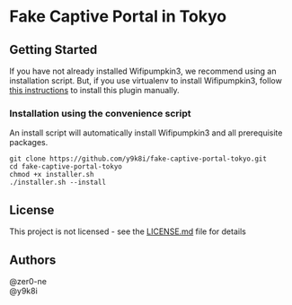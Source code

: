 # Fake Captive Portal in Tokyo

## Getting Started
If you have not already installed Wifipumpkin3, we recommend using an installation script.
But, if you use virtualenv to install Wifipumpkin3, follow [this instructions](https://wifipumpkin3.github.io/docs/getting-started) to install this plugin manually.

### Installation using the convenience script
An install script will automatically install Wifipumpkin3 and all prerequisite packages.
```
git clone https://github.com/y9k8i/fake-captive-portal-tokyo.git
cd fake-captive-portal-tokyo
chmod +x installer.sh
./installer.sh --install
```

## License
This project is not licensed - see the [LICENSE.md](LICENSE.md) file for details

## Authors
@zer0-ne  
@y9k8i
